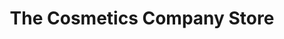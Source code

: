 ---
title: "The Cosmetics Company Store"
url: /rehoboth-beach/the-cosmetics-company-store/
shop: Kosmetik
---